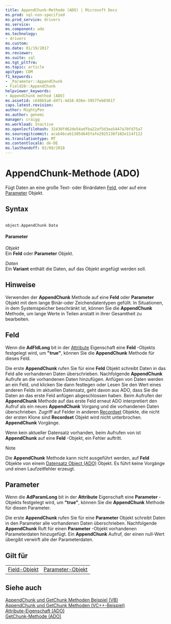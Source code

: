 ```yaml
---
title: AppendChunk-Methode (ADO) | Microsoft Docs
ms.prod: sql-non-specified
ms.prod_service: drivers
ms.service: 
ms.component: ado
ms.technology:
- drivers
ms.custom: 
ms.date: 01/19/2017
ms.reviewer: 
ms.suite: sql
ms.tgt_pltfrm: 
ms.topic: article
apitype: COM
f1_keywords:
- _Parameter::AppendChunk
- Field20::AppendChunk
helpviewer_keywords:
- AppendChunk method [ADO]
ms.assetid: c648b5a8-d4f1-4d16-836e-3957feb03617
caps.latest.revision: 
author: MightyPen
ms.author: genemi
manager: craigg
ms.workload: Inactive
ms.openlocfilehash: 32430fd62de54adfba22af5d3ea5447a70fd75a7
ms.sourcegitcommit: acab4bcab1385d645fafe2925130f102e114f122
ms.translationtype: MT
ms.contentlocale: de-DE
ms.lasthandoff: 02/09/2018
---
```

# <a name="appendchunk-method-ado"></a>AppendChunk-Methode (ADO)
Fügt Daten an eine große Text- oder Binärdaten [Feld](../../../ado/reference/ado-api/field-object.md), oder auf eine [Parameter](../../../ado/reference/ado-api/parameter-object.md) Objekt.  
  
## <a name="syntax"></a>Syntax  
  
```  
  
object.AppendChunk Data  
```  
  
#### <a name="parameters"></a>Parameter  
 *Objekt*  
 Ein **Feld** oder **Parameter** Objekt.  
  
 *Daten*  
 Ein **Variant** enthält die Daten, auf das Objekt angefügt werden soll.  
  
## <a name="remarks"></a>Hinweise  
 Verwenden der **AppendChunk** Methode auf eine **Feld** oder **Parameter** Objekt mit dem lange Binär-oder Zeichendatentypen gefüllt. In Situationen, in dem Systemspeicher beschränkt ist, können Sie die **AppendChunk** Methode, um lange Werte in Teilen anstatt in ihrer Gesamtheit zu bearbeiten.  
  
## <a name="field"></a>Feld  
 Wenn die **AdFldLong** bit in der [Attribute](../../../ado/reference/ado-api/attributes-property-ado.md) Eigenschaft eine **Feld** -Objekts festgelegt wird, um **"true"**, können Sie die  **AppendChunk** Methode für dieses Feld.  
  
 Die erste **AppendChunk** rufen Sie für eine **Feld** Objekt schreibt Daten in das Feld alle vorhandenen Daten überschrieben. Nachfolgende **AppendChunk** Aufrufe an die vorhandenen Daten hinzufügen. Anfügen von Daten werden an ein Feld, und klicken Sie dann festlegen oder Lesen Sie den Wert eines anderen Felds im aktuellen Datensatz, geht davon aus ADO, dass Sie die Daten an das erste Feld anfügen abgeschlossen haben. Beim Aufrufen der **AppendChunk** Methode auf das erste Feld erneut ADO interpretiert den Aufruf als ein neues **AppendChunk** Vorgang und die vorhandenen Daten überschrieben. Zugriff auf Felder in anderen [Recordset](../../../ado/reference/ado-api/recordset-object-ado.md) Objekte, die nicht der ersten Klone sind **Recordset** Objekt wird nicht unterbrochen. **AppendChunk** Vorgänge.  
  
 Wenn kein aktueller Datensatz vorhanden, beim Aufrufen von ist **AppendChunk** auf eine **Feld** -Objekt, ein Fehler auftritt.  
  
> [!NOTE]
>  Die **AppendChunk** Methode kann nicht ausgeführt werden, auf **Feld** Objekte von einem [Datensatz Object (ADO)](../../../ado/reference/ado-api/record-object-ado.md) Objekt. Es führt keine Vorgänge und einen Laufzeitfehler erzeugt.  
  
## <a name="parameter"></a>Parameter  
 Wenn die **AdParamLong** bit in der **Attribute** Eigenschaft eine **Parameter** -Objekts festgelegt wird, um **"true"**, können Sie die  **AppendChunk** Methode für diesen Parameter.  
  
 Die erste **AppendChunk** rufen Sie für eine **Parameter** Objekt schreibt Daten in den Parameter alle vorhandenen Daten überschrieben. Nachfolgende **AppendChunk** Ruft für einen **Parameter** -Objekt vorhandenen Parameterdaten hinzugefügt. Ein **AppendChunk** Aufruf, der einen null-Wert übergibt verwirft alle der Parameterdaten.  
  
## <a name="applies-to"></a>Gilt für  
  
|||  
|-|-|  
|[Field-Objekt](../../../ado/reference/ado-api/field-object.md)|[Parameter-Objekt](../../../ado/reference/ado-api/parameter-object.md)|  
  
## <a name="see-also"></a>Siehe auch  
 [AppendChunk und GetChunk Methoden Beispiel (VB)](../../../ado/reference/ado-api/appendchunk-and-getchunk-methods-example-vb.md)   
 [AppendChunk und GetChunk Methoden (VC++-Beispiel)](../../../ado/reference/ado-api/appendchunk-and-getchunk-methods-example-vc.md)   
 [Attribute-Eigenschaft (ADO)](../../../ado/reference/ado-api/attributes-property-ado.md)   
 [GetChunk-Methode (ADO)](../../../ado/reference/ado-api/getchunk-method-ado.md)
